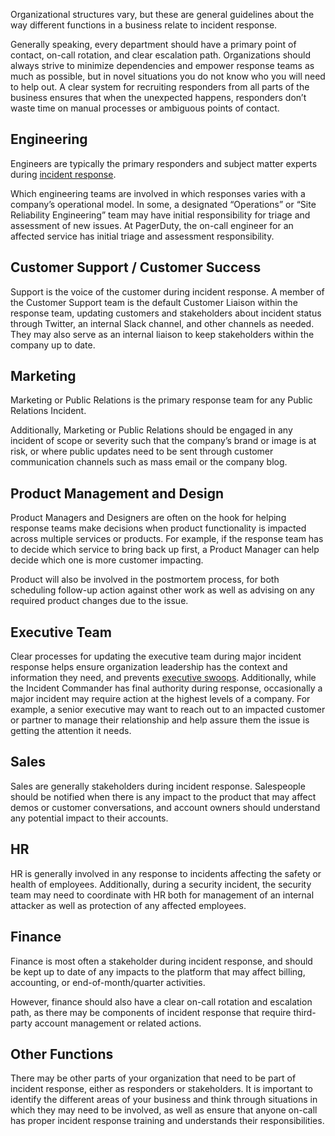 Organizational structures vary, but these are general guidelines about the way different functions in a business relate to incident response.

Generally speaking, every department should have a primary point of contact, on-call rotation, and clear escalation path. Organizations should always strive to minimize dependencies and empower response teams as much as possible, but in novel situations you do not know who you will need to help out. A clear system for recruiting responders from all parts of the business ensures that when the unexpected happens, responders don’t waste time on manual processes or ambiguous points of contact.

## Engineering

Engineers are typically the primary responders and subject matter experts during [incident response](../before/what_is_an_incident).

Which engineering teams are involved in which responses varies with a company’s operational model. In some, a designated “Operations” or “Site Reliability Engineering” team may have initial responsibility for triage and assessment of new issues. At PagerDuty, the on-call engineer for an affected service has initial triage and assessment responsibility. 

## Customer Support / Customer Success

Support is the voice of the customer during incident response. A member of the Customer Support team is the default Customer Liaison within the response team, updating customers and stakeholders about incident status through Twitter, an internal Slack channel, and other channels as needed. They may also serve as an internal liaison to keep stakeholders within the company up to date.

## Marketing

Marketing or Public Relations is the primary response team for any Public Relations Incident.

Additionally, Marketing or Public Relations should be engaged in any incident of scope or severity such that the company’s brand or image is at risk, or where public updates need to be sent through customer communication channels such as mass email or the company blog.

## Product Management and Design

Product Managers and Designers are often on the hook for helping response teams make decisions when product functionality is impacted across multiple services or products. For example, if the response team has to decide which service to bring back up first, a Product Manager can help decide which one is more customer impacting.

Product will also be involved in the postmortem process, for both scheduling follow-up action against other work as well as advising on any required product changes due to the issue.

## Executive Team

Clear processes for updating the executive team during major incident response helps ensure organization leadership has the context and information they need, and prevents [executive swoops](../training/glossary/#executive-swoop). Additionally, while the Incident Commander has final authority during response, occasionally a major incident may require action at the highest levels of a company. For example, a senior executive may want to reach out to an impacted customer or partner to manage their relationship and help assure them the issue is getting the attention it needs.

## Sales

Sales are generally stakeholders during incident response. Salespeople should be notified when there is any impact to the product that may affect demos or customer conversations, and account owners should understand any potential impact to their accounts.

## HR

HR is generally involved in any response to incidents affecting the safety or health of employees. Additionally, during a security incident, the security team may need to coordinate with HR both for management of an internal attacker as well as protection of any affected employees. 

## Finance

Finance is most often a stakeholder during incident response, and should be kept up to date of any impacts to the platform that may affect billing, accounting, or end-of-month/quarter activities.

However, finance should also have a clear on-call rotation and escalation path, as there may be components of incident response that require third-party account management or related actions. 

## Other Functions

There may be other parts of your organization that need to be part of incident response, either as responders or stakeholders. It is important to identify the different areas of your business and think through situations in which they may need to be involved, as well as ensure that anyone on-call has proper incident response training and understands their responsibilities.
